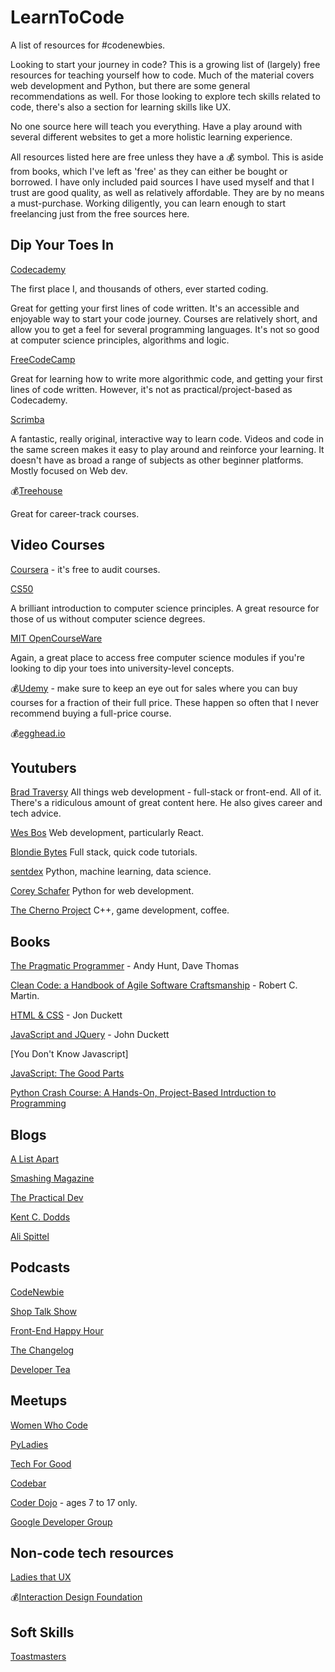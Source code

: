 # LearnToCode
A list of resources for #codenewbies. 

Looking to start your journey in code? This is a growing list of (largely) free resources for teaching yourself how to code. Much of the material covers web development and Python, but there are some general recommendations as well. For those looking to explore tech skills related to code, there's also a section for learning skills like UX. 

No one source here will teach you everything. Have a play around with several different websites to get a more holistic learning experience.

All resources listed here are free unless they have a :moneybag: symbol. This is aside from books, which I've left as 'free' as they can either be bought or borrowed.  I have only included paid sources I have used myself and that I trust are good quality, as well as relatively affordable. They are by no means a must-purchase. Working diligently, you can learn enough to start freelancing just from the free sources here. 

## Dip Your Toes In

[Codecademy](https://www.codecademy.com/) 

The first place I, and thousands of others, ever started coding.  

Great for getting your first lines of code written. It's an accessible and enjoyable way to start your code journey. Courses are relatively short, and allow you to get a feel for several programming languages. It's not so good at computer science principles, algorithms and logic. 

[FreeCodeCamp](https://www.freecodecamp.org/)

Great for learning how to write more algorithmic code, and getting your first lines of code written. However, it's not as practical/project-based as Codecademy. 

[Scrimba](https://scrimba.com/)

A fantastic, really original, interactive way to learn code. Videos and code in the same screen makes it easy to play around and reinforce your learning.  It doesn't have as broad a range of subjects as other beginner platforms. Mostly focused on Web dev.

:moneybag:[Treehouse](https://teamtreehouse.com/)

Great for career-track courses.

## Video Courses

[Coursera](https://www.coursera.org/) - it's free to audit courses.

[CS50](https://www.youtube.com/channel/UCcabW7890RKJzL968QWEykA)

A brilliant introduction to computer science principles. A great resource for those of us without computer science degrees. 

[MIT OpenCourseWare](https://ocw.mit.edu/)

Again, a great place to access free computer science modules if you're looking to dip your toes into university-level concepts. 

:moneybag:[Udemy](https://www.udemy.com/) - make sure to keep an eye out for sales where you can buy courses for a fraction of their full price. These happen so often that I never recommend buying a full-price course.

:moneybag:[egghead.io](https://egghead.io/)


## Youtubers
[Brad Traversy](https://www.youtube.com/user/TechGuyWeb)
All things web development - full-stack or front-end. All of it. There's a ridiculous amount of great content here. He also gives career and tech advice.

[Wes Bos](https://www.youtube.com/user/wesbos)
Web development, particularly React.

[Blondie Bytes](https://www.youtube.com/channel/UC4DwZ2VXM2KWtzHjVk9M_xg)
Full stack, quick code tutorials.

[sentdex](https://www.youtube.com/sentdex)
Python, machine learning, data science.

[Corey Schafer](https://www.youtube.com/user/schafer5)
Python for web development. 

[The Cherno Project](https://www.youtube.com/user/TheChernoProject)
C++, game development, coffee.

## Books

[The Pragmatic Programmer](https://www.amazon.co.uk/Pragmatic-Programmer-Andrew-Hunt/dp/020161622X) - Andy Hunt, Dave Thomas

[Clean Code: a Handbook of Agile Software Craftsmanship](https://www.amazon.co.uk/Clean-Code-Handbook-Software-Craftsmanship/dp/0132350882/) - Robert C. Martin.

[HTML & CSS](http://www.htmlandcssbook.com/) - Jon Duckett

[JavaScript and JQuery](http://javascriptbook.com/) - John Duckett

[You Don't Know Javascript]

[JavaScript: The Good Parts](https://github.com/NorthPaulo/research/blob/master/Frontend-books%26research/JavaScript%20-%20The%20Good%20Parts%20-%20Douglas%20Crockford%20-%20May%202008.pdf)

[Python Crash Course: A Hands-On, Project-Based Intrduction to Programming](https://www.amazon.co.uk/Python-Crash-Course-Hands-Project-Based-ebook/dp/B018UXJ9RI)

## Blogs
[A List Apart](https://alistapart.com/)

[Smashing Magazine](https://www.smashingmagazine.com/)

[The Practical Dev](https://dev.to/)

[Kent C. Dodds](https://kentcdodds.com/blog/)

[Ali Spittel](https://www.alispit.tel/)

## Podcasts

[CodeNewbie](https://www.codenewbie.org/podcast)

[Shop Talk Show](https://shoptalkshow.com/)

[Front-End Happy Hour](https://frontendhappyhour.com/)

[The Changelog](https://changelog.com/podcast)

[Developer Tea](https://spec.fm/podcasts/developer-tea)

## Meetups

[Women Who Code](https://www.womenwhocode.com/)

[PyLadies](https://www.pyladies.com/)

[Tech For Good](https://tech-for-good-near-you.herokuapp.com/)

[Codebar](https://codebar.io/)

[Coder Dojo](https://coderdojo.com/) - ages 7 to 17 only.

[Google Developer Group](https://developers.google.com/community/gdg)

## Non-code tech resources

[Ladies that UX](https://www.ladiesthatux.com/)

:moneybag:[Interaction Design Foundation](https://www.interaction-design.org/)

## Soft Skills

[Toastmasters](https://www.toastmasters.org/)
